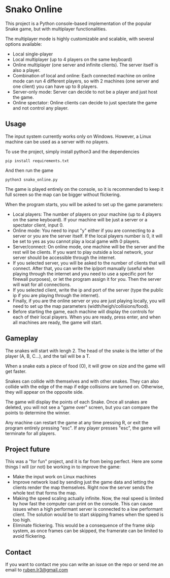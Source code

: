 # Snako Online

This project is a Python console-based implementation of the popular Snake game, but with multiplayer functionalities.

The multiplayer mode is highly customizable and scalable, with several options available:

 - Local single-player
 - Local multiplayer (up to 4 players on the same keyboard)
 - Online multiplayer (one server and infinite clients). The server itself is also a player.
 - Combination of local and online: Each connected machine on online mode can run 4 different players, so with 2 machines (one server and one client) you can have up to 8 players.
 - Server-only mode: Server can decide to not be a player and just host the game.
 - Online spectator: Online clients can decide to just spectate the game and not control any player.

## Usage

The input system currently works only on Windows. However, a Linux machine can be used as a server with no players.

To use the project, simply install python3 and the dependencies
```
pip install requirements.txt
```
And then run the game
```
python3 snako_online.py
```
The game is played entirely on the console, so it is recommended to keep it full screen so the map can be bigger without flickering.

When the program starts, you will be asked to set up the game parameters:

- Local players: The number of players on your machine (up to 4 players on the same keyboard). If your machine will be just a server or a spectator client, input 0.
- Online mode: You need to input "y" either if you are connecting to a server or you are the server itself. If the local players number is 0, it will be set to yes as you cannot play a local game with 0 players.
- Server/connect: On online mode, one machine will be the server and the rest will be clients. If you want to play outside a local network, your server should be accessible through the internet.
- If you selected server, you will be asked to the number of clients that will connect. After that, you can write the ip/port manually (useful when playing through the internet and you need to use a specific port for firewall purposes), or let the program assign it for you. Then the server will wait for all connections.
- If you selected client, write the ip and port of the server (type the public ip if you are playing through the internet).
- Finally, if you are the online server or you are just playing locally, you will need to set up the map parameters (width/heigh/collisions/food).
- Before starting the game, each machine will display the controls for each of their local players. When you are ready, press enter, and when all machines are ready, the game will start.

## Gameplay

The snakes will start with lengh 2. The head of the snake is the letter of the player (A, B, C...), and the tail will be a T.

When a snake eats a piece of food (O), it will grow on size and the game will get faster.

Snakes can collide with themselves and with other snakes. They can also collide with the edge of the map if edge collisions are turned on. Otherwise, they will appear on the opposite side.

The game will display the points of each Snake. Once all snakes are deleted, you will not see a "game over" screen, but you can compare the points to determine the winner.

Any machine can restart the game at any time pressing R, or exit the program entirely pressing "esc". If any player presses "esc", the game will terminate for all players.

## Project future

This was a "for fun" project, and it is far from being perfect. Here are some things I will (or not) be working in to improve the game:

- Make the input work on Linux machines
- Improve network load by sending just the game data and letting the clients render the map themselves. Right now the server sends the whole text that forms the map.
- Making the speed scaling actually infinite. Now, the real speed is limited by how fast the computer can print on the console. This can cause issues when a high performant server is connected to a low performant client. The solution would be to start skipping frames when the speed is too high.
- Eliminate flickering. This would be a consequence of the frame skip system, as once frames can be skipped, the framerate can be limited to avoid flickering.

## Contact

If you want to contact me you can write an issue on the repo or send me an email to ruben.lr3@gmail.com